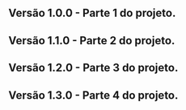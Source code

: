 ## Versão 1.0.0 - Parte 1 do projeto.

## Versão 1.1.0 - Parte 2 do projeto.

## Versão 1.2.0 - Parte 3 do projeto.

## Versão 1.3.0 - Parte 4 do projeto.